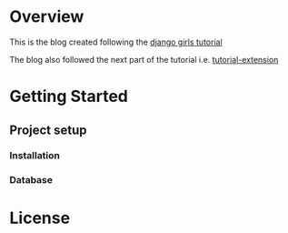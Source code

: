 Overview
========

This is the blog created following the [django girls tutorial](https://tutorial.djangogirls.org)

The blog also followed the next part of the tutorial i.e. [tutorial-extension](https://tutorial-extensions.djangogirls.org/en/authentication_authorization)


Getting Started
===============

## Project setup
### Installation
### Database


License
=======